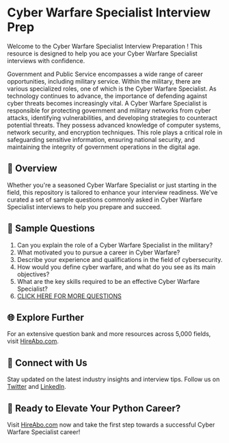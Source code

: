 # Cyber Warfare Specialist Interview Prep

Welcome to the Cyber Warfare Specialist Interview Preparation ! This resource is designed to help you ace your Cyber Warfare Specialist interviews with confidence.

Government and Public Service encompasses a wide range of career opportunities, including military service. Within the military, there are various specialized roles, one of which is the Cyber Warfare Specialist. As technology continues to advance, the importance of defending against cyber threats becomes increasingly vital. A Cyber Warfare Specialist is responsible for protecting government and military networks from cyber attacks, identifying vulnerabilities, and developing strategies to counteract potential threats. They possess advanced knowledge of computer systems, network security, and encryption techniques. This role plays a critical role in safeguarding sensitive information, ensuring national security, and maintaining the integrity of government operations in the digital age.

## 🚀 Overview

Whether you're a seasoned Cyber Warfare Specialist or just starting in the field, this repository is tailored to enhance your interview readiness. We've curated a set of sample questions commonly asked in Cyber Warfare Specialist interviews to help you prepare and succeed.

## 📝 Sample Questions

1. Can you explain the role of a Cyber Warfare Specialist in the military?
2. What motivated you to pursue a career in Cyber Warfare?
3. Describe your experience and qualifications in the field of cybersecurity.
4. How would you define cyber warfare, and what do you see as its main objectives?
5. What are the key skills required to be an effective Cyber Warfare Specialist?
6. [CLICK HERE FOR MORE QUESTIONS](https://hireabo.com/job/17_3_14/Cyber%20Warfare%20Specialist)

## 🌐 Explore Further

For an extensive question bank and more resources across 5,000 fields, visit [HireAbo.com](https://www.hireabo.com).

## 📱 Connect with Us

Stay updated on the latest industry insights and interview tips. Follow us on [Twitter](https://twitter.com/hireabo) and [LinkedIn](https://www.linkedin.com/in/hire-abo-3609972a8/).

## 🚀 Ready to Elevate Your Python Career?

Visit [HireAbo.com](https://www.hireabo.com) now and take the first step towards a successful Cyber Warfare Specialist career!